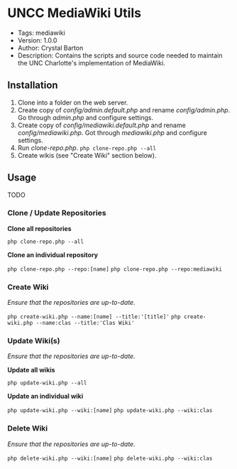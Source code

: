 # UNCC MediaWiki Utils
- Tags: mediawiki
- Version: 1.0.0
- Author: Crystal Barton
- Description: Contains the scripts and source code needed to maintain the UNC Charlotte's
  implementation of MediaWiki.

## Installation

1.  Clone into a folder on the web server.
1.  Create copy of _config/admin.default.php_ and rename _config/admin.php_.
    Go through _admin.php_ and configure settings.
1.  Create copy of _config/mediawiki.default.php_ and rename _config/mediawiki.php_.
    Got through _mediawiki.php_ and configure settings.
1.  Run _clone-repo.php_.  `php clone-repo.php --all`
1.  Create wikis (see "Create Wiki" section below).



## Usage

TODO


### Clone / Update Repositories

__Clone all repositories__

`php clone-repo.php --all`

__Clone an individual repository__

`php clone-repo.php --repo:[name]`
`php clone-repo.php --repo:mediawiki`


### Create Wiki

_Ensure that the repositories are up-to-date._

`php create-wiki.php --name:[name] --title:'[title]'`
`php create-wiki.php --name:clas --title:'Clas Wiki'` 

### Update Wiki(s)

_Ensure that the repositories are up-to-date._

__Update all wikis__

`php update-wiki.php --all`

__Update an individual wiki__

`php update-wiki.php --wiki:[name]`
`php update-wiki.php --wiki:clas`

### Delete Wiki

_Ensure that the repositories are up-to-date._

`php delete-wiki.php --wiki:[name]`
`php delete-wiki.php --wiki:clas`





